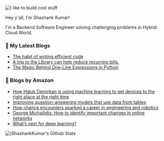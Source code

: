![I like to build cool stuff](https://res.cloudinary.com/dt8g3rhcy/image/upload/v1595929574/i_like_to_build_cool_shit._1_nzbwjh.png)

Hey y'all, I'm Shashank Kumar! 

I'm a Backend Software Engineer solving challenging problems in Hybrid Cloud World.

### 📕 My Latest Blogs
<!-- BLOG-POST-LIST:START -->
- [The habit of writing efficient code](https://medium.com/@ishashankkumar/the-habit-of-writing-efficient-code-153b05f04269?source=rss-d24dda280d5f------2)
- [A trip to the Library can help reduce recurring bills.](https://medium.com/swlh/a-trip-to-the-library-can-help-reduce-recurring-bills-23bca495cdf5?source=rss-d24dda280d5f------2)
- [The Magic Behind One-Line Expressions in Python](https://medium.com/swlh/the-magic-behind-one-line-expressions-in-python-816c10180c5c?source=rss-d24dda280d5f------2)
<!-- BLOG-POST-LIST:END -->

### 📕 Blogs by Amazon
<!-- AMAZON-BLOG-POST-LIST:START -->
- [How Haluk Demirkan is using machine learning to get devices to the right place at the right time](https://www.amazon.science/working-at-amazon/haluk-demirkan-sales-forecast-demand-planning)
- [Improving question-answering models that use data from tables](https://www.amazon.science/blog/improving-question-answering-models-that-use-data-from-tables)
- [How chance encounters sparked a career in engineering and robotics](https://www.amazon.science/working-at-amazon/how-chance-encounters-sparked-a-career-in-engineering-and-robotics)
- [George Michailidis: How to identify important changes in online networks](https://www.amazon.science/working-at-amazon/george-michailidis-anomaly-detection-machine-learning)
- [What’s next for deep learning?](https://www.amazon.science/blog/whats-next-for-deep-learning)
<!-- AMAZON-BLOG-POST-LIST:END -->



<img align="center" alt="iShashankKumar's Github Stats" src="https://github-readme-stats.vercel.app/api?username=ishashankkumar&show_icons=true&hide_border=true" />

